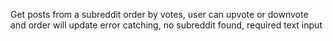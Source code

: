 
Get posts from a subreddit
order by votes, user can upvote or downvote and order will update
error catching, no subreddit found, required text input

